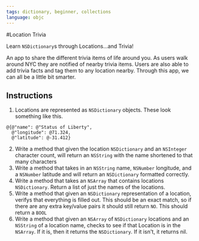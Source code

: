 ```yaml
---
tags: dictionary, beginner, collections
language: objc
---
```


#Location Trivia

Learn `NSDictionary`s through Locations...and Trivia!

An app to share the different trivia items of life around you. As users walk around NYC they are notified of nearby trivia items. Users are also able to add trivia facts and tag them to any location nearby. Through this app, we can all be a little bit smarter.

## Instructions

  1. Locations are represented as `NSDictionary` objects. These look something like this.

  ```
  @{@"name": @"Status of Liberty",
    @"longitude": @71.324,
    @"latitude": @-31.412}
  ```
  
  2. Write a method that given the location `NSDictionary` and an `NSInteger` character count, will return an `NSString` with the name shortened to that many characters
  3. Write a method that takes in an `NSString` name, `NSNumber` longitude, and a `NSNumber` latitude and will return an `NSDictionary` formatted correctly.
  4. Write a method that takes an `NSArray` that contains locations `NSDictionary`. Return a list of just the names of the locations.
  5. Write a method that given an `NSDictionary` representation of a location, verifys that everything is filled out. This should be an exact match, so if there are any extra key/value pairs it should still return `NO`. This should return a `BOOL`
  6. Write a method that given an `NSArray` of `NSDictionary` locations and an `NSString` of a location name, checks to see if that Location is in the `NSArray`. If it is, then it returns the `NSDictionary`. If it isn't, it returns nil.
